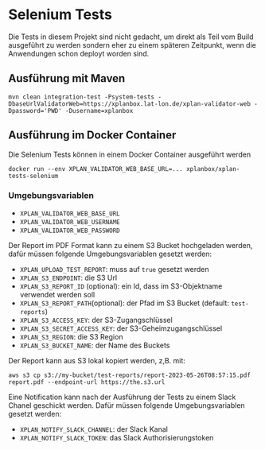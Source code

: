 # Selenium Tests

Die Tests in diesem Projekt sind nicht gedacht, um direkt als Teil vom Build ausgeführt zu werden sondern eher zu einem späteren Zeitpunkt, wenn die Anwendungen schon deployt worden sind.

## Ausführung mit Maven

```
mvn clean integration-test -Psystem-tests -DbaseUrlValidatorWeb=https://xplanbox.lat-lon.de/xplan-validator-web -Dpassword='PWD' -Dusername=xplanbox
```

## Ausführung im Docker Container

Die Selenium Tests können in einem Docker Container ausgeführt werden

```
docker run --env XPLAN_VALIDATOR_WEB_BASE_URL=... xplanbox/xplan-tests-selenium
```

### Umgebungsvariablen

- `XPLAN_VALIDATOR_WEB_BASE_URL`
- `XPLAN_VALIDATOR_WEB_USERNAME`
- `XPLAN_VALIDATOR_WEB_PASSWORD`

Der Report im PDF Format kann zu einem S3 Bucket hochgeladen werden, dafür müssen folgende Umgebungsvariablen gesetzt werden:

- `XPLAN_UPLOAD_TEST_REPORT`: muss auf `true` gesetzt werden
- `XPLAN_S3_ENDPOINT`: die S3 Url
- `XPLAN_S3_REPORT_ID` (optional): ein Id, dass im S3-Objektname verwendet werden soll
- `XPLAN_S3_REPORT_PATH`(optional): der Pfad im S3 Bucket (default: `test-reports`)
- `XPLAN_S3_ACCESS_KEY`: der S3-Zugangschlüssel
- `XPLAN_S3_SECRET_ACCESS_KEY`: der S3-Geheimzugangschlüssel
- `XPLAN_S3_REGION`: die S3 Region
- `XPLAN_S3_BUCKET_NAME`: der Name des Buckets

Der Report kann aus S3 lokal kopiert werden, z,B. mit:

	aws s3 cp s3://my-bucket/test-reports/report-2023-05-26T08:57:15.pdf report.pdf --endpoint-url https://the.s3.url

Eine Notification kann nach der Ausführung der Tests zu einem Slack Chanel geschickt werden. Dafür müssen folgende Umgebungsvariablen gesetzt werden:

- `XPLAN_NOTIFY_SLACK_CHANNEL`: der Slack Kanal
- `XPLAN_NOTIFY_SLACK_TOKEN`: das Slack Authorisierungstoken
